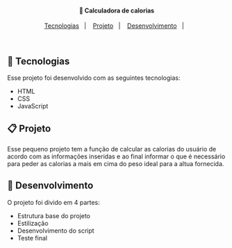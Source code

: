 <h4 align="center">
  🔬 Calculadora de calorias
</h4>

<p align="center">
  <a href="#rocket-tecnologias">Tecnologias</a>&nbsp;&nbsp;&nbsp;|&nbsp;&nbsp;&nbsp;
  <a href="#-projeto">Projeto</a>&nbsp;&nbsp;&nbsp;|&nbsp;&nbsp;&nbsp;
  <a href="#-layout">Desenvolvimento</a>&nbsp;&nbsp;&nbsp;|&nbsp;&nbsp;&nbsp;
</p>

<br>

## 🔌 Tecnologias

Esse projeto foi desenvolvido com as seguintes tecnologias:

- HTML
- CSS
- JavaScript


## 📋 Projeto

Esse pequeno projeto tem a função de calcular as calorias do usuário de acordo com as informações inseridas e ao final informar o que é necessário para peder as calorias a mais em cima do peso ideal para a altua fornecida.

## 🔨 Desenvolvimento

O projeto foi divido em 4 partes: 

- Estrutura base do projeto
- Estilização
- Desenvolvimento do script
- Teste final
